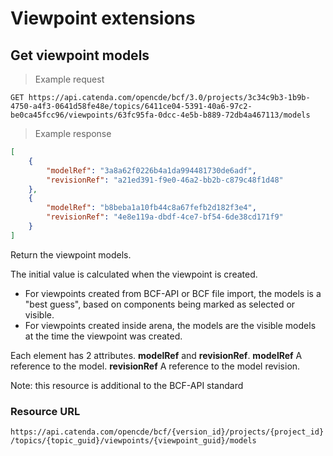 # Viewpoint extensions

## Get viewpoint models

> Example request
```http
GET https://api.catenda.com/opencde/bcf/3.0/projects/3c34c9b3-1b9b-4750-a4f3-0641d58fe48e/topics/6411ce04-5391-40a6-97c2-be0ca45fcc96/viewpoints/63fc95fa-0dcc-4e5b-b889-72db4a467113/models
```

> Example response
```json
[
    {
        "modelRef": "3a8a62f0226b4a1da994481730de6adf",
        "revisionRef": "a21ed391-f9e0-46a2-bb2b-c879c48f1d48"
    },
    {
        "modelRef": "b8beba1a10fb44c8a67fefb2d182f3e4",
        "revisionRef": "4e8e119a-dbdf-4ce7-bf54-6de38cd171f9"
    }
]
```

Return the viewpoint models.

The initial value is calculated when the viewpoint is created.
- For viewpoints created from BCF-API or BCF file import, the models is a "best guess", based on components being marked as selected or visible.
- For viewpoints created inside arena, the models are the visible models at the time the viewpoint was created.

Each element has 2 attributes. **modelRef** and **revisionRef**.
**modelRef** A reference to the model.
**revisionRef** A reference to the model revision.

Note: this resource is additional to the BCF-API standard

### Resource URL

`https://api.catenda.com/opencde/bcf/{version_id}/projects/{project_id}/topics/{topic_guid}/viewpoints/{viewpoint_guid}/models`
